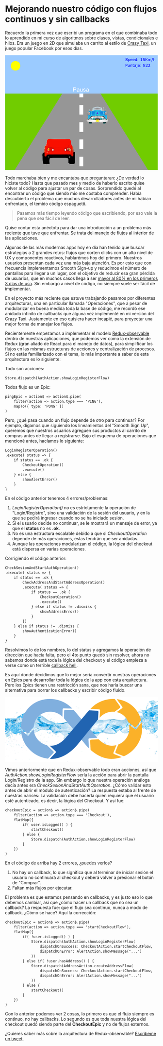<meta name="date" content="Apr 14, 2019" />
<meta name="image" content="https://github.com/cjortegon/camiloortegon-public/raw/master/seo/redux-observable-flow.png" />
<meta name="language" content="es" />

# Mejorando nuestro código con flujos continuos y sin callbacks

Recuerdo la primera vez que escribí un programa en el que combinaba todo lo aprendido en mi curso de algoritmos sobre clases, vistas, condicionales e hilos. Era un juego en 2D que simulaba un carrito al estílo de [Crazy Taxi](http://games144.com/game/36431n-crazy-taxi-facebook-game.php#play), un juego popular Facebook por esos días.

![40;;](https://github.com/cjortegon/camiloortegon-public/raw/master/post/2019/media/first-cart-game.png)

Todo marchaba bien y me encantaba que preguntaran: ¿De verdad lo hiciste todo? Hasta que pasado mes y medio de haberlo escrito quise volver al código para ajustar un par de cosas. Sorprendido quedé al encontrar un código que siendo mio me costaba comprender. Había descubierto el problema que muchos desarrolladores antes de mi habían enfrentado, el temido código espaguetti.

>   Pasamos más tiempo leyendo código que escribiendo, por eso vale la pena que sea fácil de leer.

Quise contar esta anéctota para dar una introducción a un problema más reciente que tuve que enfrentar. Se trata del manejo de flujos al interior de las aplicaciones.

Algunas de las más modernas apps hoy en día han tenido que buscar estrategias a 2 grandes retos: flujos que corten clicks con un alto nivel de UX y componentes reactivos, hablarémos hoy del primero. Nuestros usuarios presentan cada vez una más baja atención. Es por esto que con frecuencia implementamos Smooth Sign-up y reducimos el número de pantallas para llegar a un lugar, con el objetivo de reducir esa gran pérdida de usuarios, que en muchos casos llega a ser [mayor al 80% en los primeros 3 días de uso](https://www.linkedin.com/pulse/losing-80-mobile-users-normal-why-best-apps-do-better-andrew-chen/). Sin embargo a nivel de código, no siempre suele ser fácil de implementar.

En el proyecto más reciente que estuve trabajando pasamos por diferentes arquitecturas, una en particular llamada "Operaciones", que a pesar de modularizar en buena medida toda la base de código, me recordó ese anidado infinito de callbacks que alguna vez implementé en mi versión del Crazy Taxi. Justamente en eso quisiera hacer incapié, para proyectar una mejor forma de manejar los flujos.

Recientemente empezamos a implementar el modelo [Redux-observable](https://redux-observable.js.org/) dentro de nuestras aplicaciones, que podemos ver como la extensión de Redux (gran aliado de React para el manejo de datos), para simplificar los flujos en las mismas estructuras de acciones y centralización de procesos. Si no estás familiarizado con el tema, lo más importante a saber de esta arquitectura es lo siguiente:

Todo son acciones:
>   
    Store.dispatch(AuthAction.showLoginRegisterFlow)

Todos flujo es un Epic:
>   
    pingEpic = action$ => action$.pipe(
        filter(action => action.type === 'PING'),
        mapTo({ type: 'PONG' })
    )

Pero, ¿qué pasa cuando un flujo depende de otro para continuar? Por ejemplo, digamos que siguiendo los lineamientos del "Smooth Sign Up", queremos que nuestros usuarios agreguen sus productos al carrito de compras antes de llegar a registrarse. Bajo el esquema de operaciones que mencioné antes, hacíamos lo siguiente:

>   
    LoginRegisterOperation()
    .execute( status => {
        if status == .ok {
            CheckoutOperation()
            .execute()
        } else {
            showAlertError()
        }
    }

En el código anterior tenemos 4 errores/problemas:
1. _LoginRegisterOperation()_ no es estríctamente la operación de "Login/Registro", sino una validación de la sesión del usuario, y en la que se pedirá ingresar cuando no se ha iniciado sesión.
2. Si el usuario decide no continuar, se le mostrará un mensaje de error, ya que el **status** no es **.ok**.
3. No es una estructura escalable debido a que si _CheckoutOperation_ depende de más operaciones, estas tendrán que ser anidadas.
4. Aunque las operaciones modularizan el código, la lógica del checkout está dispersa en varias operaciones.

Corrigiendo el código anterior:

>   
    CheckSesionAndStartAuthOperation()
    .execute( status => {
        if status == .ok {
            CheckAddressAndStartAddressOperation()
            .execute( status => {
                if status == .ok {
                    CheckoutOperation()
                    .execute()
                } else if status != .dismiss {
                    showAddressError()
                }
            })
        } else if status != .dismiss {
            showAuthenticationError()
        }
    }

Resolvimos lo de los nombres, lo del status y agregamos la operación de dirección que hacía falta, pero el 4to punto quedó sin resolver, ahora no sabemos donde está toda la lógica del checkout y el código empieza a verse como un terrible [callback hell](http://callbackhell.com/).

Es aquí donde decidimos que lo mejor sería convertir nuestras operaciones en Epics para desarrollar toda la lógica de la app con esta arquitectura. Pero los Epics tienen una restricción sana, que nos haría buscar una alternativa para borrar los callbacks y escribir código fluido.


![;;](https://github.com/cjortegon/camiloortegon-public/raw/master/post/2019/media/water-flow.png)

Vimos anteriormente que en Redux-observable todo eran acciones, así que _AuthAction.showLoginRegisterFlow_ sería la acción para abrir la pantalla Login/Registro de la app. Sin embargo lo que nuestra operación análoga decía antes era _CheckSesionAndStartAuthOperation_. ¿Cómo validar esto antes de abrir el módulo de autenticación? La respuesta estaba al frente de nuestras narises: La validación debe hacerla quien requiera que el usuario esté autenticado, es decir, la lógica del Checkout. Y así fue:

>   
    checkoutEpic = action$ => action$.pipe(
        filter(action => action.type === 'Checkout'),
        flatMap({
            if( user.isLogged() ) {
                startCheckout()
            } else {
                Store.dispatch(AuthAction.showLoginRegisterFlow)
            }
        })
    )

En el código de arriba hay 2 errores, ¿puedes verlos?
1. No hay un callback, lo que significa que al terminar de iniciar sesión el usuario no continuará al checkout y deberá volver a presionar el botón de "Comprar".
2. Faltan más flujos por ejecutar.

El problema es que estamos pensando en callbacks, y es justo eso lo que debemos cambiar, así que ¿cómo hacer un callback que no sea un callback? La respuesta fue: que el flujo sea continuo, nunca a modo de callback. ¿Cómo se hace? Aquí la corrección:

>   
    checkoutEpic = action$ => action$.pipe(
        filter(action => action.type === 'startCheckoutFlow'),
        flatMap({
            if( !user.isLogged() ) {
                Store.dispatch(AuthAction.showLoginRegisterFlow(
                    dispatchOnSuccess: CheckoutAction.startCheckoutFlow,
                    dispatchOnError: AlertAction.showMessage("...")
                ))
            } else if( !user.hasAddress() ) {
                Store.dispatch(AddressAction.createAddressFlow(
                    dispatchOnSuccess: CheckoutAction.startCheckoutFlow,
                    dispatchOnError: AlertAction.showMessage("...")
                ))
            } else {
                startCheckout()
            }
        })
    )

Con lo anterior podemos ver 2 cosas, lo primero es que el flujo siempre es continuo, no hay callbacks. Lo segundo es que toda nuestra lógica del checkout quedó siendo parte del **CheckoutEpic** y no de flujos externos.

¿Quieres saber más sobre la arquitectura de Redux-observable? [Escribeme un tweet](http://twitter.com/home?status=%40cjortegon%20escribe%20un%20tutorial%20sobre%20redux-observable.).
